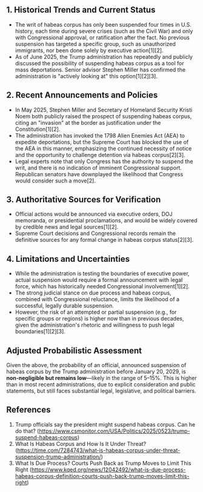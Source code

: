 ## 1. Historical Trends and Current Status

- The writ of habeas corpus has only been suspended four times in U.S. history, each time during severe crises (such as the Civil War) and only with Congressional approval, or ratification after the fact. No previous suspension has targeted a specific group, such as unauthorized immigrants, nor been done solely by executive action[1][2].
- As of June 2025, the Trump administration has repeatedly and publicly discussed the possibility of suspending habeas corpus as a tool for mass deportations. Senior advisor Stephen Miller has confirmed the administration is "actively looking at" this option[1][2][3].

## 2. Recent Announcements and Policies

- In May 2025, Stephen Miller and Secretary of Homeland Security Kristi Noem both publicly raised the prospect of suspending habeas corpus, citing an "invasion" at the border as justification under the Constitution[1][2].
- The administration has invoked the 1798 Alien Enemies Act (AEA) to expedite deportations, but the Supreme Court has blocked the use of the AEA in this manner, emphasizing the continued necessity of notice and the opportunity to challenge detention via habeas corpus[2][3].
- Legal experts note that only Congress has the authority to suspend the writ, and there is no indication of imminent Congressional support. Republican senators have downplayed the likelihood that Congress would consider such a move[2].

## 3. Authoritative Sources for Verification

- Official actions would be announced via executive orders, DOJ memoranda, or presidential proclamations, and would be widely covered by credible news and legal sources[1][2].
- Supreme Court decisions and Congressional records remain the definitive sources for any formal change in habeas corpus status[2][3].

## 4. Limitations and Uncertainties

- While the administration is testing the boundaries of executive power, actual suspension would require a formal announcement with legal force, which has historically needed Congressional involvement[1][2].
- The strong judicial stance on due process and habeas corpus, combined with Congressional reluctance, limits the likelihood of a successful, legally durable suspension.
- However, the risk of an attempted or partial suspension (e.g., for specific groups or regions) is higher now than in previous decades, given the administration's rhetoric and willingness to push legal boundaries[1][2][3].

## Adjusted Probabilistic Assessment

Given the above, the probability of an official, announced suspension of habeas corpus by the Trump administration before January 20, 2029, is **non-negligible but remains low**—likely in the range of 5–15%. This is higher than in most recent administrations, due to explicit consideration and public statements, but still faces substantial legal, legislative, and political barriers.

## References

1. Trump officials say the president might suspend habeas corpus. Can he do that? (https://www.csmonitor.com/USA/Politics/2025/0523/trump-suspend-habeas-corpus)
2. What Is Habeas Corpus and How Is It Under Threat? (https://time.com/7284743/what-is-habeas-corpus-under-threat-suspension-trump-administration/)
3. What Is Due Process? Courts Push Back as Trump Moves to Limit This Right (https://www.kqed.org/news/12042492/what-is-due-process-habeas-corpus-definition-courts-push-back-trump-moves-limit-this-right)